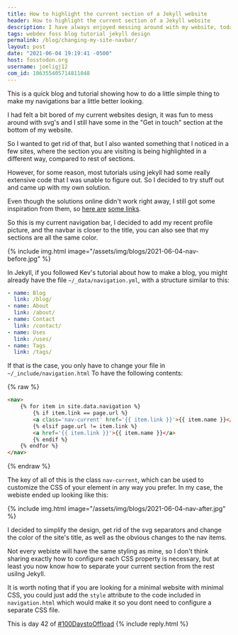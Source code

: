 ```yaml
---
title: How to highlight the current section of a Jekyll website 
header: How to highlight the current section of a Jekyll website 
description: I have always enjoyed messing around with my website, today its not different, I decided to fix some stuff and add a nice detail to my navigation bar
tags: webdev foss blog tutorial jekyll design
permalink: /blog/changing-my-site-navbar/ 
layout: post 
date: "2021-06-04 19:19:41 -0500" 
host: fosstodon.org 
username: joeligj12 
com_id: 106355405714811048
--- 
```


This is a quick blog and tutorial showing how to do a little simple thing to make my navigations bar a little better looking.

I had felt a bit bored of my current websites design, it was fun to mess around with svg's and I still have some in the "Get in touch" section at the bottom of my website.

So I wanted to get rid of that, but I also wanted something that I noticed in a few sites, where the section you are visiting is being highlighted in a different way, compared to rest of sections. 

However, for some reason, most tutorials using jekyll had some really extensive code that I was unable to figure out. So I decided to try stuff out and came up with my own solution.

Even though the solutions online didn't work right away, I still got some inspiration from them, so [here are](https://stackoverflow.com/questions/8340170/jekyll-automatically-highlight-current-tab-in-menu-bar) [some links](https://stackoverflow.com/questions/4626431/highlight-the-navigation-menu-for-the-current-page).

So this is my current navigation bar, I decided to add my recent profile picture, and the navbar is closer to the title, you can also see that my sections are all the same color.

{% include img.html image="/assets/img/blogs/2021-06-04-nav-before.jpg" %}

In Jekyll, if you followed Kev's tutorial about how to make a blog, you might already have the file `~/_data/navigation.yml`, with a structure similar to this:

```yaml
- name: Blog
  link: /blog/
- name: About
  link: /about/
- name: Contact
  link: /contact/
- name: Uses
  link: /uses/
- name: Tags
  link: /tags/
```

If that is the case, you only have to change your file in `~/_include/navigation.html` To have the following contents:

{% raw %}
```html
<nav>
    {% for item in site.data.navigation %}
        {% if item.link == page.url %}
        <a class='nav-current' href='{{ item.link }}'>{{ item.name }}</a>
        {% elsif page.url != item.link %}
        <a href='{{ item.link }}'>{{ item.name }}</a>
        {% endif %}
    {% endfor %}
</nav>
```
{% endraw %}

The key of all of this is the class `nav-current`, which can be used to customize the CSS of your element in any way you prefer. In my case, the webiste ended up looking like this:

{% include img.html image="/assets/img/blogs/2021-06-04-nav-after.jpg" %}

I decided to simplify the design, get rid of the svg separators and change the color of the site's title, as well as the obvious changes to the nav items.

Not every webiste will have the same styling as mine, so I don't think sharing exactly how to configure each CSS property is necessary, but at least you now know how to separate your current section from the rest usilng Jekyll.

It is worth noting that if you are looking for a minimal website with minimal CSS, you could just add the `style` attribute to the code included in `navigation.html` which would make it so you dont need to configure a separate CSS file.

This is day 42 of [#100DaystoOffload](https://100DaystoOffload.com)
{% include reply.html %}
